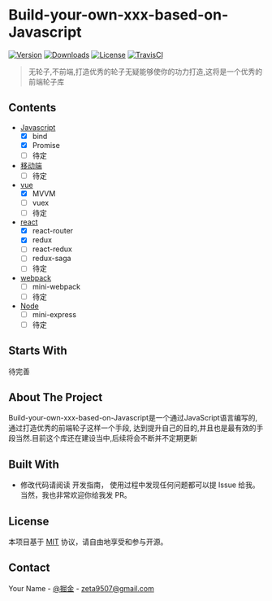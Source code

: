 # Build-your-own-xxx-based-on-Javascript
[![Version](https://img.shields.io/npm/v/x-vui.svg)](https://www.npmjs.com/package/x-vui) [![Downloads](http://img.shields.io/npm/dm/x-vui.svg)](https://www.npmjs.com/package/x-vui) [![License](https://img.shields.io/npm/l/x-vui.svg?style=flat)](https://opensource.org/licenses/MIT) [![TravisCI](https://travis-ci.org/Brickies/vui.svg)](https://travis-ci.org/Brickies/vui)

> 无轮子,不前端,打造优秀的轮子无疑能够使你的功力打造,这将是一个优秀的前端轮子库



## Contents

- [Javascript](#)
  - [x] bind
  - [x] Promise
  - [ ] 待定
  
- [移动端](#)
  - [ ] 待定
 
- [vue](#)
  - [x] MVVM
  - [ ] vuex
  - [ ] 待定
  
- [react](#)
  - [x] react-router
  - [x] redux
  - [ ] react-redux
  - [ ] redux-saga
  - [ ] 待定
  
- [webpack](#)
  - [ ] mini-webpack
  - [ ] 待定
  
- [Node](#)
  - [ ] mini-express
  - [ ] 待定

## Starts With
待完善

<!-- ABOUT THE PROJECT -->
## About The Project
Build-your-own-xxx-based-on-Javascript是一个通过JavaScript语言编写的,通过打造优秀的前端轮子这样一个手段,
达到提升自己的目的,并且也是最有效的手段当然.目前这个库还在建设当中,后续将会不断并不定期更新

## Built With
* 修改代码请阅读 开发指南， 使用过程中发现任何问题都可以提 Issue 给我。当然，我也非常欢迎你给我发 PR。




<!-- LICENSE -->
## License
本项目基于 [MIT](https://zh.wikipedia.org/wiki/MIT%E8%A8%B1%E5%8F%AF%E8%AD%89) 协议，请自由地享受和参与开源。



<!-- CONTACT -->
## Contact

Your Name - [@掘金](https://juejin.im/user/5ad6946f51882555894a53d1/posts) - zeta9507@gmail.com



